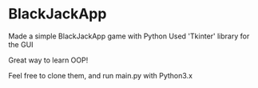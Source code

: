 # BlackJackApp

Made a simple BlackJackApp game with Python
Used 'Tkinter' library for the GUI

Great way to learn OOP! 

Feel free to clone them, and run main.py with Python3.x
